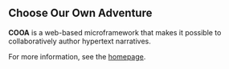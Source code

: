 ## Choose Our Own Adventure

**COOA** is a web-based microframework that makes it possible to
collaboratively author hypertext narratives.

For more information, see the [homepage][].

  [homepage]: http://toolness.github.io/cooa/
